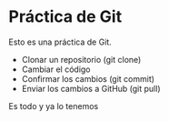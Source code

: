 # Práctica de Git

Esto es una práctica de Git.

- Clonar un repositorio (git clone)
- Cambiar el código
- Confirmar los cambios (git commit)
- Enviar los cambios a GitHub (git pull)

Es todo y ya lo tenemos